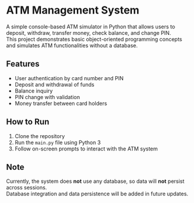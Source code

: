 # ATM Management System

A simple console-based ATM simulator in Python that allows users to deposit, withdraw, transfer money, check balance, and change PIN.  
This project demonstrates basic object-oriented programming concepts and simulates ATM functionalities without a database.

## Features

- User authentication by card number and PIN  
- Deposit and withdrawal of funds  
- Balance inquiry  
- PIN change with validation  
- Money transfer between card holders  

## How to Run

1. Clone the repository  
2. Run the `main.py` file using Python 3  
3. Follow on-screen prompts to interact with the ATM system

## Note

Currently, the system does **not** use any database, so data will **not** persist across sessions.  
Database integration and data persistence will be added in future updates.

